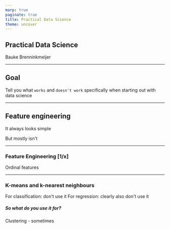 ```yaml
---
marp: true
paginate: true
title: Practical Data Science
theme: uncover
---
```


<!-- _class: invert -->
<!-- ![bg](images/title-background.png) -->

## Practical Data Science

Bauke Brenninkmeijer

<!-- footer:  Kaggle Competition for Jr. Data Science 2022 -->

---

## Goal

Tell you what `works`
and `doesn't work`
specifically when starting out
with data science

<!-- footer: Kaggle Competition for Jr. Data Science 2022 - **Practical Data Science** - Bauke Brenninkmeijer -->

---

## Feature engineering

It always looks simple

But mostly isn't

---

### Feature Engineering [1/x]

Ordinal features

---

### K-means and k-nearest neighbours

For classification: don't use it
For regression: clearly also don't use it

##### So what do you use it for?

Clustering - sometimes

